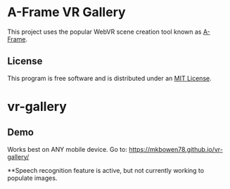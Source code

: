 # A-Frame VR Gallery

This project uses the popular WebVR scene creation tool known as [A-Frame](https://aframe.io).


## License

This program is free software and is distributed under an [MIT License](LICENSE).
# vr-gallery

## Demo

Works best on ANY mobile device. Go to: https://mkbowen78.github.io/vr-gallery/

**Speech recognition feature is active, but not currently working to populate images.
